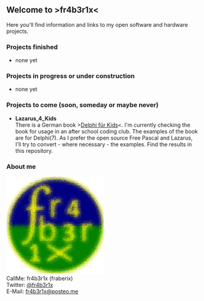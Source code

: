 ## Welcome to >fr4b3r1x<

Here you'll find information and links to my open software and hardware projects.

### Projects finished ###

- none yet

### Projects in progress or under construction ###

- none yet

### Projects to come (soon, someday or maybe never) ###

- **Lazarus_4_Kids**<br>
There is a German book >[Delphi für Kids](https://mitp.de/IT-WEB/fuer-Kids/Delphi-fuer-Kids.html)<. I'm currently checking the book for usage in an after school coding club. The examples of the book are for Delphi(7). As I prefer the open source Free Pascal and Lazarus, I'll try to convert - where necessary - the examples. Find the results in this repository.

### About me ###

![fr4b3r1x](/fr4b3r1x-avatar.png)<br>
CallMe: fr4b3r1x (fraberix)<br>
Twitter: [@fr4b3r1x](https://twitter.com/fr4b3r1x)<br>
E-Mail: fr4b3r1x@posteo.me
